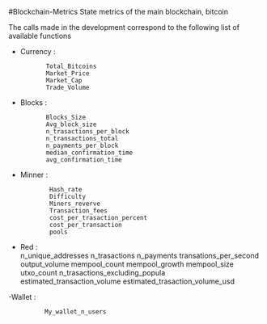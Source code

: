 #Blockchain-Metrics
 State metrics of the main blockchain, bitcoin
 
 
The calls made in the development correspond to the following list of available functions


- Currency : 

             Total_Bitcoins
             Market_Price
             Market_Cap
             Trade_Volume
       
- Blocks :       
 
             Blocks_Size
             Avg_block_size
             n_trasactions_per_block
             n_transactions_total
             n_payments_per_block
             median_confirmation_time
             avg_confirmation_time


- Minner : 

              Hash_rate
              Difficulty
              Miners_reverve
              Transaction_fees
              cost_per_trasaction_percent
              cost_per_transaction
              pools
              
- Red :       
              n_unique_addresses
              n_trasactions
              n_payments
              transations_per_second
              output_volume
              mempool_count
              mempool_growth
              mempool_size
              utxo_count
              n_trasactions_excluding_popula
              estimated_transaction_volume
              estimated_trasaction_volume_usd
              
-Wallet :
             
              My_wallet_n_users
              
              
              
              
              
              
              

              
              
              
              
              
              
              
              
             
            
     
            
  
  
  
         
